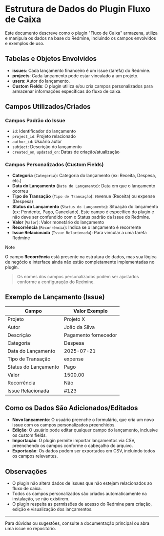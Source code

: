 # Estrutura de Dados do Plugin Fluxo de Caixa

Este documento descreve como o plugin "Fluxo de Caixa" armazena, utiliza e manipula os dados na base do Redmine, incluindo os campos envolvidos e exemplos de uso.

## Tabelas e Objetos Envolvidos

- **issues**: Cada lançamento financeiro é um issue (tarefa) do Redmine.
- **projects**: Cada lançamento pode estar vinculado a um projeto.
- **users**: Autor do lançamento.
- **Custom Fields**: O plugin utiliza e/ou cria campos personalizados para armazenar informações específicas do fluxo de caixa.

## Campos Utilizados/Criados

### Campos Padrão do Issue

- `id`: Identificador do lançamento
- `project_id`: Projeto relacionado
- `author_id`: Usuário autor
- `subject`: Descrição do lançamento
- `created_on`, `updated_on`: Datas de criação/atualização

### Campos Personalizados (Custom Fields)

- **Categoria** (`Categoria`): Categoria do lançamento (ex: Receita, Despesa, etc.)
- **Data do Lançamento** (`Data do Lançamento`): Data em que o lançamento ocorreu
- **Tipo de Transação** (`Tipo de Transação`): revenue (Receita) ou expense (Despesa)
- **Status do Lançamento** (`Status do Lançamento`): Situação do lançamento (ex: Pendente, Pago, Cancelado). Este campo é específico do plugin e não deve ser confundido com o Status padrão da Issue do Redmine.
- **Valor** (`Valor`): Valor monetário do lançamento
- **Recorrência** (`Recorrência`): Indica se o lançamento é recorrente
- **Issue Relacionada** (`Issue Relacionada`): Para vincular a uma tarefa Redmine

> [!NOTE]
> O campo **Recorrência** está presente na estrutura de dados, mas sua lógica de negócio e interface ainda não estão completamente implementadas no plugin.

> Os nomes dos campos personalizados podem ser ajustados conforme a configuração do Redmine.

## Exemplo de Lançamento (Issue)

| Campo                | Valor Exemplo         |
|----------------------|----------------------|
| Projeto              | Projeto X            |
| Autor                | João da Silva        |
| Descrição            | Pagamento fornecedor |
| Categoria            | Despesa              |
| Data do Lançamento   | 2025-07-21           |
| Tipo de Transação    | expense              |
| Status do Lançamento | Pago                 |
| Valor                | 1500.00              |
| Recorrência          | Não                  |
| Issue Relacionada    | #123                 |

## Como os Dados São Adicionados/Editados

- **Novo lançamento**: O usuário preenche o formulário, que cria um novo issue com os campos personalizados preenchidos.
- **Edição**: O usuário pode editar qualquer campo do lançamento, inclusive os custom fields.
- **Importação**: O plugin permite importar lançamentos via CSV, preenchendo os campos conforme o cabeçalho do arquivo.
- **Exportação**: Os dados podem ser exportados em CSV, incluindo todos os campos relevantes.

## Observações

- O plugin não altera dados de issues que não estejam relacionados ao fluxo de caixa.
- Todos os campos personalizados são criados automaticamente na instalação, se não existirem.
- O plugin respeita as permissões de acesso do Redmine para criação, edição e visualização dos lançamentos.

---

Para dúvidas ou sugestões, consulte a documentação principal ou abra uma issue no repositório.
